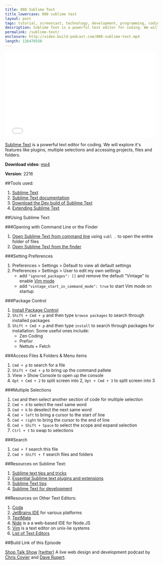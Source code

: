 ```yaml
---
title: 008 Sublime Text
title_lowercase: 008 sublime text
layout: post
tags: tutorial, screencast, technology, development, programming, coding, text, editor, sublime, plugin, code, plain
description: Sublime Text is a powerful text editor for coding. We will explore it's features like plugins, multiple selections and accessing projects, files and folders.
permalink: /sublime-text/
enclosure: http://video.build-podcast.com/008-sublime-text.mp4
length: 126478550
---
```


<div id="video"><iframe src="//player.vimeo.com/video/46485954" width="500" height="281" frameborder="0" webkitallowfullscreen mozallowfullscreen allowfullscreen></iframe></div>

[Sublime Text](http://www.sublimetext.com/) is a powerful text editor for coding. We will explore it's features like plugins, multiple selections and accessing projects, files and folders.

**Download video**: [mp4](http://video.build-podcast.com/008-sublime-text.mp4)

**Version**: 2216

##Tools used:

1. [Sublime Text](http://www.sublimetext.com/)
1. [Sublime Text documentation](http://docs.sublimetext.info/en/latest/index.html)
1. [Download the Dev build of Sublime Text](http://www.sublimetext.com/dev)
1. [Extending Sublime Text](http://docs.sublimetext.info/en/latest/extensibility/extensibility.html)

##Using Sublime Text:

###Opening with Command Line or the Finder

1. [Open Sublime Text from command line](http://www.sublimetext.com/docs/2/osx_command_line.html) using `subl .` to open the entire folder of files
1. [Open Sublime Text from the finder](http://www.rockettheme.com/magazine/all-articles/magazine-downloads?task=download&id=2640%3Aopeninsublime)

###Setting Preferences

1. Preferences > Settings > Default to view all default settings
1. Preferences > Settings > User to edit my own settings
    - add `"ignored_packages": []` and remove the default "Vintage" to enable [Vim mode](http://www.sublimetext.com/docs/2/vintage.html)
    - add `"vintage_start_in_command_mode": true` to start Vim mode on startup

###Package Control

1. [Install Package Control](http://wbond.net/sublime_packages/package_control/installation)
1. `Shift + Cmd + p` and then type `browse packages` to search through installed packages
1. `Shift + Cmd + p` and then type `install` to search through packages for installation. Some useful ones include:
    - Zen Coding
    - Prefixr
    - Nettuts + Fetch

###Access Files & Folders & Menu items

1. `Cmd + p` to search for a file
1. `Shift + Cmd + p` to bring up the command pallete
1. View > Show Console to open up the console
1. `Opt + Cmd + 2` to split screen into 2, `Opt + Cmd + 3` to split screen into 3

###Multiple Selections

1. `Cmd` and then select another section of code for multiple selection
1. `Cmd + d` to select the next same word
1. `Cmd + k` to deselect the next same word
1. `Cmd + left` to bring a cursor to the start of line
1. `Cmd + right` to bring the cursor to the end of line
1. `Cmd + Shift + Space` to select the scope and expand selection
1. `Ctrl + t` to swap to selections

###Search

1. `Cmd + f` search this file
1. `Cmd + Shift + f` search files and folders

##Resources on Sublime Text:

1. [Sublime text tips and tricks](http://net.tutsplus.com/tutorials/tools-and-tips/sublime-text-2-tips-and-tricks/)
1. [Essential Sublime text plugins and extensions](http://net.tutsplus.com/tutorials/tools-and-tips/essential-sublime-text-2-plugins-and-extensions/)
1. [Sublime Text tips](http://wesbos.com/sublime-text-2-tips/)
1. [Sublime Text for development](http://www.rockettheme.com/magazine/1319-using-sublime-text-2-for-development)


##Resources on Other Text Editors:

1. [Coda](http://panic.com/coda/)
1. [JetBrains IDE](http://www.jetbrains.com/index.html) for various platforms
1. [TextMate](http://macromates.com/)
1. [Nide](http://coreh.github.com/nide/) is a a web-based IDE for Node.JS
1. [Vim](http://www.vim.org/) is a text editor on unix-lie systems
1. [List of Text Editors](http://en.wikipedia.org/wiki/List_of_text_editors)


##Build Link of this Episode

[Shop Talk Show](http://shoptalkshow.com/) [[twitter](https://twitter.com/ShopTalkShow)] A live web design and development podcast by [Chris Coyier](https://twitter.com/chriscoyier) and [Dave Rupert](http://daverupert.com/).
